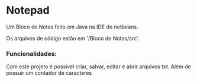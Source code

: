 # Notepad
Um Bloco de Notas feito em Java na IDE do netbeans.

Os arquivos de código estão em '/Bloco de Notas/src'.
### Funcionalidades:
Com este projeto é possivel  criar, salvar, editar e abrir arquivos txt. Além de possuir um contador de caracteres

